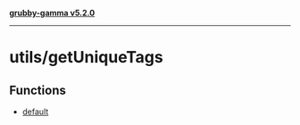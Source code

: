 [**grubby-gamma v5.2.0**](../../README.md)

***

# utils/getUniqueTags

## Functions

- [default](functions/default.md)
